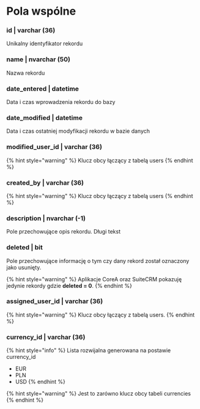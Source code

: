 # Pola wspólne

### id \| varchar \(36\) 

Unikalny identyfikator rekordu

### name \| nvarchar \(50\) 

Nazwa rekordu

### date\_entered \| datetime 

Data i czas wprowadzenia rekordu do bazy

### date\_modified \| datetime 

Data i czas ostatniej modyfikacji rekordu w bazie danych

### modified\_user\_id \| varchar \(36\) 

{% hint style="warning" %}
Klucz obcy łączący z tabelą users 
{% endhint %}

### created\_by \| varchar \(36\) 

{% hint style="warning" %}
Klucz obcy łączący z tabelą users
{% endhint %}

### description \| nvarchar \(-1\) 

Pole przechowujące opis rekordu. Długi tekst

### deleted \| bit  

Pole przechowujące informację o tym czy dany rekord został oznaczony jako usunięty. 

{% hint style="warning" %}
Aplikacje CoreA oraz SuiteCRM pokazuję jedynie rekordy gdzie **deleted  = 0**.
{% endhint %}

### assigned\_user\_id \| varchar \(36\) 

{% hint style="warning" %}
Klucz obcy łączący z tabelą users.
{% endhint %}

### currency\_id \| varchar \(36\) 

{% hint style="info" %}
Lista rozwijalna generowana na postawie currency\_id

* EUR
* PLN
* USD
{% endhint %}

{% hint style="warning" %}
Jest to zarówno klucz obcy tabeli currencies
{% endhint %}



